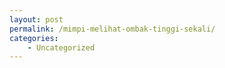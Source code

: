 ```yaml
---
layout: post
permalink: /mimpi-melihat-ombak-tinggi-sekali/
categories:
    - Uncategorized
---
```


